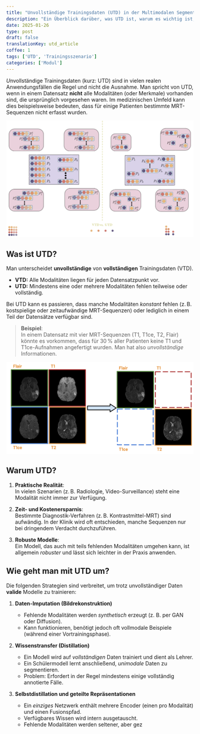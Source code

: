 ```yaml
---
title: "Unvollständige Trainingsdaten (UTD) in der Multimodalen Segmentierung"
description: "Ein Überblick darüber, was UTD ist, warum es wichtig ist, wie man damit umgeht und welche Herausforderungen zu beachten sind."
date: 2025-01-26
type: post
draft: false
translationKey: utd_article
coffee: 1
tags: ['UTD', 'Trainingsszenario']
categories: ['Modul']
---
```


<span class="letterine"><i>U</i>nvollständige Trainingsdaten</span> (kurz: UTD) sind in vielen realen Anwendungsfällen die Regel und nicht die Ausnahme. Man spricht von UTD, wenn in einem Datensatz **nicht** alle Modalitäten (oder Merkmale) vorhanden sind, die ursprünglich vorgesehen waren. Im medizinischen Umfeld kann dies beispielsweise bedeuten, dass für einige Patienten bestimmte MRT-Sequenzen nicht erfasst wurden.


![UTDvsVTD](https://raw.githubusercontent.com/DavidRutkevich/PRISM-Docs/refs/heads/figures/VTD_UTD_Comp.png)


## Was ist UTD?

Man unterscheidet **unvollständige** von **vollständigen** Trainingsdaten (VTD).  
- **VTD:** Alle Modalitäten liegen für jeden Datensatzpunkt vor.  
- **UTD:** Mindestens eine oder mehrere Modalitäten fehlen teilweise oder vollständig.

Bei UTD kann es passieren, dass manche Modalitäten *konstant* fehlen (z. B. kostspielige oder zeitaufwändige MRT-Sequenzen) oder lediglich in einem Teil der Datensätze verfügbar sind.  

> **Beispiel**:  
> In einem Datensatz mit vier MRT-Sequenzen (T1, T1ce, T2, Flair) könnte es vorkommen, dass für 30 % aller Patienten keine T1 und T1ce-Aufnahmen angefertigt wurden. Man hat also *unvollständige* Informationen.


![VTD->UTD](https://raw.githubusercontent.com/DavidRutkevich/PRISM-Docs/refs/heads/figures/vtd-utd.png)

## Warum UTD?

1. **Praktische Realität**:  
   In vielen Szenarien (z. B. Radiologie, Video-Surveillance) steht eine Modalität nicht immer zur Verfügung.  

2. **Zeit- und Kostenersparnis**:  
   Bestimmte Diagnostik-Verfahren (z. B. Kontrastmittel-MRT) sind aufwändig. In der Klinik wird oft entschieden, manche Sequenzen nur bei dringendem Verdacht durchzuführen.  

3. **Robuste Modelle**:  
   Ein Modell, das auch mit teils fehlenden Modalitäten umgehen kann, ist allgemein *robuster* und lässt sich leichter in der Praxis anwenden.


## Wie geht man mit UTD um?

Die folgenden Strategien sind verbreitet, um trotz unvollständiger Daten **valide** Modelle zu trainieren:

1. **Daten-Imputation (Bildrekonstruktion)**  
   - Fehlende Modalitäten werden *synthetisch* erzeugt (z. B. per GAN oder Diffusion).  
   - Kann funktionieren, benötigt jedoch oft vollmodale Beispiele (während einer Vortrainingsphase).

2. **Wissenstransfer (Distillation)**  
   - Ein Modell wird auf *vollständigen* Daten trainiert und dient als Lehrer.  
   - Ein Schülermodell lernt anschließend, *unimodale* Daten zu segmentieren.  
   - Problem: Erfordert in der Regel mindestens einige vollständig annotierte Fälle.

3. **Selbstdistillation und geteilte Repräsentationen**  
   - Ein *einziges* Netzwerk enthält mehrere Encoder (einen pro Modalität) und einen Fusionspfad.  
   - Verfügbares Wissen wird intern ausgetauscht.  
   - Fehlende Modalitäten werden seltener, aber gez
